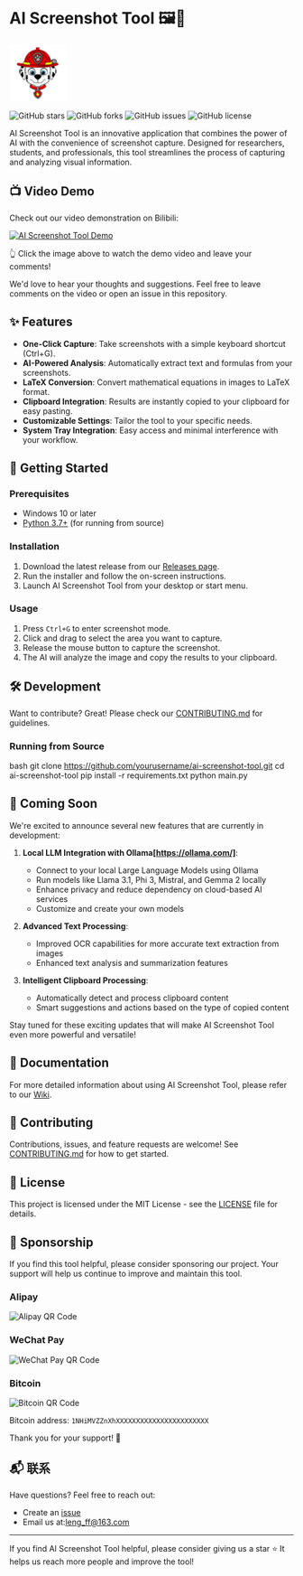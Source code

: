 # AI Screenshot Tool 🖼️🤖


<img src="icon.ico" alt="AI Screenshot Tool Logo" width="100"/>

![GitHub stars](https://img.shields.io/github/stars/lengff123/AIScreenshot?style=social)
![GitHub forks](https://img.shields.io/github/forks/lengff123/AIScreenshot?style=social)
![GitHub issues](https://img.shields.io/github/issues/lengff123/AIScreenshot)
![GitHub license](https://img.shields.io/github/license/lengff123/AIScreenshot)

AI Screenshot Tool is an innovative application that combines the power of AI with the convenience of screenshot capture. Designed for researchers, students, and professionals, this tool streamlines the process of capturing and analyzing visual information.

## 📺 Video Demo

Check out our video demonstration on Bilibili:

[![AI Screenshot Tool Demo](https://i0.hdslb.com/bfs/archive/7c53a3d4a4f8f5b6a6f0f8f5b6a6f0f8f5b6a6f0.jpg@640w_400h_100Q_1c.webp)](https://www.bilibili.com/video/your_video_id)

👆 Click the image above to watch the demo video and leave your comments!

We'd love to hear your thoughts and suggestions. Feel free to leave comments on the video or open an issue in this repository.

## ✨ Features

- **One-Click Capture**: Take screenshots with a simple keyboard shortcut (Ctrl+G).
- **AI-Powered Analysis**: Automatically extract text and formulas from your screenshots.
- **LaTeX Conversion**: Convert mathematical equations in images to LaTeX format.
- **Clipboard Integration**: Results are instantly copied to your clipboard for easy pasting.
- **Customizable Settings**: Tailor the tool to your specific needs.
- **System Tray Integration**: Easy access and minimal interference with your workflow.

## 🚀 Getting Started

### Prerequisites

- Windows 10 or later
- [Python 3.7+](https://www.python.org/downloads/) (for running from source)

### Installation

1. Download the latest release from our [Releases page](https://github.com/yourusername/ai-screenshot-tool/releases).
2. Run the installer and follow the on-screen instructions.
3. Launch AI Screenshot Tool from your desktop or start menu.

### Usage

1. Press `Ctrl+G` to enter screenshot mode.
2. Click and drag to select the area you want to capture.
3. Release the mouse button to capture the screenshot.
4. The AI will analyze the image and copy the results to your clipboard.

## 🛠️ Development

Want to contribute? Great! Please check our [CONTRIBUTING.md](CONTRIBUTING.md) for guidelines.

### Running from Source

bash
git clone https://github.com/yourusername/ai-screenshot-tool.git
cd ai-screenshot-tool
pip install -r requirements.txt
python main.py

## 🚀 Coming Soon

We're excited to announce several new features that are currently in development:

1. **Local LLM Integration with Ollama[https://ollama.com/]**: 
   - Connect to your local Large Language Models using Ollama
   - Run models like Llama 3.1, Phi 3, Mistral, and Gemma 2 locally
   - Enhance privacy and reduce dependency on cloud-based AI services
   - Customize and create your own models

2. **Advanced Text Processing**:
   - Improved OCR capabilities for more accurate text extraction from images
   - Enhanced text analysis and summarization features

3. **Intelligent Clipboard Processing**:
   - Automatically detect and process clipboard content
   - Smart suggestions and actions based on the type of copied content

Stay tuned for these exciting updates that will make AI Screenshot Tool even more powerful and versatile!

## 📘 Documentation

For more detailed information about using AI Screenshot Tool, please refer to our [Wiki](https://github.com/yourusername/ai-screenshot-tool/wiki).

## 🤝 Contributing

Contributions, issues, and feature requests are welcome! See [CONTRIBUTING.md](CONTRIBUTING.md) for how to get started.

## 📄 License

This project is licensed under the MIT License - see the [LICENSE](LICENSE) file for details.

## 🙏 Sponsorship

If you find this tool helpful, please consider sponsoring our project. Your support will help us continue to improve and maintain this tool.

### Alipay

<img src="https://raw.githubusercontent.com/lengff123/AIScreenshot/main/images/alipay.jpg" alt="Alipay QR Code" width="200"/>

### WeChat Pay

<img src="https://raw.githubusercontent.com/lengff123/AIScreenshot/main/images/wechat.jpg" alt="WeChat Pay QR Code" width="200"/>

### Bitcoin

<img src="https://raw.githubusercontent.com/lengff123/AIScreenshot/main/images/btc.png" alt="Bitcoin QR Code" width="200"/>

Bitcoin address: `1NHiMVZZnXhXXXXXXXXXXXXXXXXXXXXXXX`

Thank you for your support! 🎉

## 📬 联系

Have questions? Feel free to reach out:

- Create an [issue](https://github.com/yourusername/ai-screenshot-tool/issues)
- Email us at:leng_ff@163.com

---

If you find AI Screenshot Tool helpful, please consider giving us a star ⭐️ It helps us reach more people and improve the tool!
